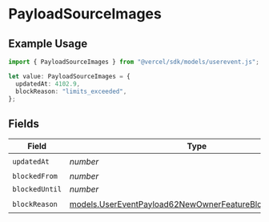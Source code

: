 # PayloadSourceImages

## Example Usage

```typescript
import { PayloadSourceImages } from "@vercel/sdk/models/userevent.js";

let value: PayloadSourceImages = {
  updatedAt: 4102.9,
  blockReason: "limits_exceeded",
};
```

## Fields

| Field                                                                                                                        | Type                                                                                                                         | Required                                                                                                                     | Description                                                                                                                  |
| ---------------------------------------------------------------------------------------------------------------------------- | ---------------------------------------------------------------------------------------------------------------------------- | ---------------------------------------------------------------------------------------------------------------------------- | ---------------------------------------------------------------------------------------------------------------------------- |
| `updatedAt`                                                                                                                  | *number*                                                                                                                     | :heavy_check_mark:                                                                                                           | N/A                                                                                                                          |
| `blockedFrom`                                                                                                                | *number*                                                                                                                     | :heavy_minus_sign:                                                                                                           | N/A                                                                                                                          |
| `blockedUntil`                                                                                                               | *number*                                                                                                                     | :heavy_minus_sign:                                                                                                           | N/A                                                                                                                          |
| `blockReason`                                                                                                                | [models.UserEventPayload62NewOwnerFeatureBlocksBlockReason](../models/usereventpayload62newownerfeatureblocksblockreason.md) | :heavy_check_mark:                                                                                                           | N/A                                                                                                                          |